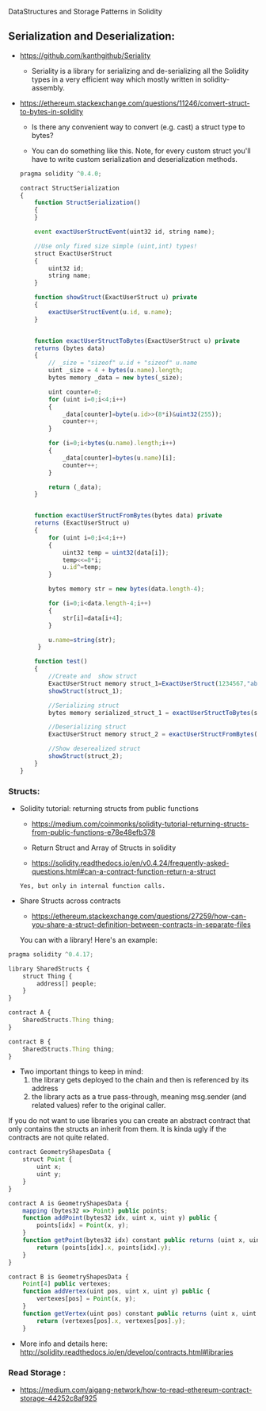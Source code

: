 DataStructures and Storage Patterns in Solidity

## Serialization and Deserialization:

- https://github.com/kanthgithub/Seriality

  - Seriality is a library for serializing and de-serializing all the Solidity types in a very efficient way which mostly written in solidity-assembly.

- https://ethereum.stackexchange.com/questions/11246/convert-struct-to-bytes-in-solidity

  - Is there any convenient way to convert (e.g. cast) a struct type to bytes?

   - You can do something like this. Note, for every custom struct you'll have to write custom serialization and deserialization methods.

    ```js
    pragma solidity ^0.4.0;

    contract StructSerialization
    {
        function StructSerialization()
        {
        }

        event exactUserStructEvent(uint32 id, string name);

        //Use only fixed size simple (uint,int) types!
        struct ExactUserStruct
        {
            uint32 id;
            string name;
        }

        function showStruct(ExactUserStruct u) private
        {
            exactUserStructEvent(u.id, u.name);
        }


        function exactUserStructToBytes(ExactUserStruct u) private
        returns (bytes data)
        {
            // _size = "sizeof" u.id + "sizeof" u.name
            uint _size = 4 + bytes(u.name).length;
            bytes memory _data = new bytes(_size);

            uint counter=0;
            for (uint i=0;i<4;i++)
            {
                _data[counter]=byte(u.id>>(8*i)&uint32(255));
                counter++;
            }

            for (i=0;i<bytes(u.name).length;i++)
            {
                _data[counter]=bytes(u.name)[i];
                counter++;
            }

            return (_data);
        }


        function exactUserStructFromBytes(bytes data) private
        returns (ExactUserStruct u)
        {
            for (uint i=0;i<4;i++)
            {
                uint32 temp = uint32(data[i]);
                temp<<=8*i;
                u.id^=temp;
            }

            bytes memory str = new bytes(data.length-4);

            for (i=0;i<data.length-4;i++)
            {
                str[i]=data[i+4];
            }

            u.name=string(str);
         }

        function test()
        {
            //Create and  show struct
            ExactUserStruct memory struct_1=ExactUserStruct(1234567,"abcdef");
            showStruct(struct_1);

            //Serializing struct
            bytes memory serialized_struct_1 = exactUserStructToBytes(struct_1);

            //Deserializing struct
            ExactUserStruct memory struct_2 = exactUserStructFromBytes(serialized_struct_1);

            //Show deserealized struct
            showStruct(struct_2);
        }
    }
    ```

### Structs:

- Solidity tutorial: returning structs from public functions

  - https://medium.com/coinmonks/solidity-tutorial-returning-structs-from-public-functions-e78e48efb378
  
   - Return Struct and Array of Structs in solidity

   - https://solidity.readthedocs.io/en/v0.4.24/frequently-asked-questions.html#can-a-contract-function-return-a-struct
   
   ```
   Yes, but only in internal function calls.
   ```
   
 - Share Structs across contracts
 
   - https://ethereum.stackexchange.com/questions/27259/how-can-you-share-a-struct-definition-between-contracts-in-separate-files
   
   You can with a library! Here's an example:

```js
pragma solidity ^0.4.17;

library SharedStructs {
    struct Thing {
        address[] people;
    }    
}

contract A {
    SharedStructs.Thing thing;
}

contract B {
    SharedStructs.Thing thing;
}
```

- Two important things to keep in mind: 
   1) the library gets deployed to the chain and then is referenced by its address
   2) the library acts as a true pass-through, meaning msg.sender (and related values) refer to the original caller.
   
If you do not want to use libraries you can create an abstract contract that only contains the structs an inherit from them. It is kinda ugly if the contracts are not quite related.

```js
contract GeometryShapesData {
    struct Point {
        uint x;
        uint y;
    }
}

contract A is GeometryShapesData {
    mapping (bytes32 => Point) public points;
    function addPoint(bytes32 idx, uint x, uint y) public { 
        points[idx] = Point(x, y);
    }
    function getPoint(bytes32 idx) constant public returns (uint x, uint y) {
        return (points[idx].x, points[idx].y);
    }
}

contract B is GeometryShapesData {
    Point[4] public vertexes;
    function addVertex(uint pos, uint x, uint y) public { 
        vertexes[pos] = Point(x, y);
    }
    function getVertex(uint pos) constant public returns (uint x, uint y) {
        return (vertexes[pos].x, vertexes[pos].y);
    }   
```   

 - More info and details here: http://solidity.readthedocs.io/en/develop/contracts.html#libraries

### Read Storage :

 - https://medium.com/aigang-network/how-to-read-ethereum-contract-storage-44252c8af925

  

